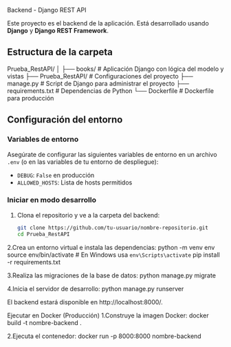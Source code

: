  Backend - Django REST API

Este proyecto es el backend de la aplicación. Está desarrollado usando **Django** y **Django REST Framework**.

## Estructura de la carpeta
Prueba_RestAPI/ │ ├── books/ # Aplicación Django con lógica del modelo y vistas ├── Prueba_RestAPI/ # Configuraciones del proyecto ├── manage.py # Script de Django para administrar el proyecto ├── requirements.txt # Dependencias de Python └── Dockerfile # Dockerfile para producción

## Configuración del entorno

### Variables de entorno

Asegúrate de configurar las siguientes variables de entorno en un archivo `.env` (o en las variables de tu entorno de despliegue):

- `DEBUG`: `False` en producción
- `ALLOWED_HOSTS`: Lista de hosts permitidos

### Iniciar en modo desarrollo

1. Clona el repositorio y ve a la carpeta del backend:
   ```bash
   git clone https://github.com/tu-usuario/nombre-repositorio.git
   cd Prueba_RestAPI

2.Crea un entorno virtual e instala las dependencias:
  python -m venv env
source env/bin/activate  # En Windows usa `env\Scripts\activate`
pip install -r requirements.txt

3.Realiza las migraciones de la base de datos:
python manage.py migrate

4.Inicia el servidor de desarrollo:
python manage.py runserver

El backend estará disponible en http://localhost:8000/.

Ejecutar en Docker (Producción)
1.Construye la imagen Docker:
docker build -t nombre-backend .

2.Ejecuta el contenedor:
docker run -p 8000:8000 nombre-backend

